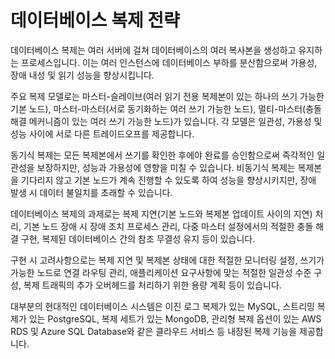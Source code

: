 # 데이터베이스 복제 전략

데이터베이스 복제는 여러 서버에 걸쳐 데이터베이스의 여러 복사본을 생성하고 유지하는 프로세스입니다. 이는 여러 인스턴스에 데이터베이스 부하를 분산함으로써 가용성, 장애 내성 및 읽기 성능을 향상시킵니다.

주요 복제 모델로는 마스터-슬레이브(여러 읽기 전용 복제본이 있는 하나의 쓰기 가능한 기본 노드), 마스터-마스터(서로 동기화하는 여러 쓰기 가능한 노드), 멀티-마스터(충돌 해결 메커니즘이 있는 여러 쓰기 가능한 노드)가 있습니다. 각 모델은 일관성, 가용성 및 성능 사이에 서로 다른 트레이드오프를 제공합니다.

동기식 복제는 모든 복제본에서 쓰기를 확인한 후에야 완료를 승인함으로써 즉각적인 일관성을 보장하지만, 성능과 가용성에 영향을 미칠 수 있습니다. 비동기식 복제는 복제본을 기다리지 않고 기본 노드가 계속 진행할 수 있도록 하여 성능을 향상시키지만, 장애 발생 시 데이터 불일치를 초래할 수 있습니다.

데이터베이스 복제의 과제로는 복제 지연(기본 노드와 복제본 업데이트 사이의 지연) 처리, 기본 노드 장애 시 장애 조치 프로세스 관리, 다중 마스터 설정에서의 적절한 충돌 해결 구현, 복제된 데이터베이스 간의 참조 무결성 유지 등이 있습니다.

구현 시 고려사항으로는 복제 지연 및 복제본 상태에 대한 적절한 모니터링 설정, 쓰기가 가능한 노드로 연결 라우팅 관리, 애플리케이션 요구사항에 맞는 적절한 일관성 수준 구성, 복제 트래픽의 추가 오버헤드를 처리하기 위한 용량 계획 등이 있습니다.

대부분의 현대적인 데이터베이스 시스템은 이진 로그 복제가 있는 MySQL, 스트리밍 복제가 있는 PostgreSQL, 복제 세트가 있는 MongoDB, 관리형 복제 옵션이 있는 AWS RDS 및 Azure SQL Database와 같은 클라우드 서비스 등 내장된 복제 기능을 제공합니다.